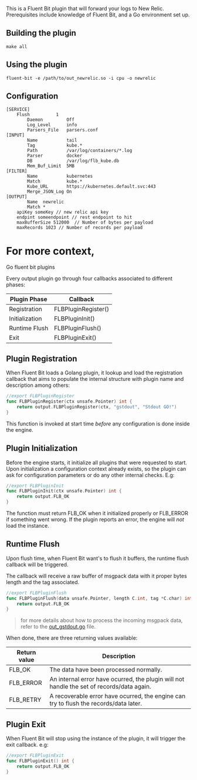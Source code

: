 This is a Fluent Bit plugin that will forward your logs to New Relic. Prerequisites include knowledge of Fluent Bit, and a Go environment set up.

## Building the plugin
```make all```

## Using the plugin
```fluent-bit -e /path/to/out_newrelic.so -i cpu -o newrelic```

## Configuration
```
[SERVICE]
	Flush          1
        Daemon         Off
        Log_Level      info
        Parsers_File   parsers.conf
[INPUT]
        Name           tail
        Tag            kube.*
        Path           /var/log/containers/*.log
        Parser         docker
        DB             /var/log/flb_kube.db
        Mem_Buf_Limit  5MB
[FILTER]
        Name           kubernetes
        Match          kube.*
        Kube_URL       https://kubernetes.default.svc:443
        Merge_JSON_Log On
[OUTPUT]
    	Name  newrelic
    	Match *
	apiKey someKey // new relic api key
	endpint someendpoint // rest endpoint to hit
	maxBufferSize 512000  // Number of bytes per payload
	maxRecords 1023 // Number of records per payload
```


# For more context, 


Go fluent bit plugins

Every output plugin go through four callbacks associated to different phases:

| Plugin Phase        | Callback                   |
|---------------------|----------------------------|
| Registration        | FLBPluginRegister()        |
| Initialization      | FLBPluginInit()            |
| Runtime Flush       | FLBPluginFlush()           |
| Exit                | FLBPluginExit()            |

## Plugin Registration

When Fluent Bit loads a Golang plugin, it lookup and load the registration callback that aims to populate the internal structure with plugin name and description among others:

```go
//export FLBPluginRegister
func FLBPluginRegister(ctx unsafe.Pointer) int {
	return output.FLBPluginRegister(ctx, "gstdout", "Stdout GO!")
}
```

This function is invoked at start time _before_ any configuration is done inside the engine.

## Plugin Initialization

Before the engine starts, it initialize all plugins that were requested to start. Upon initialization a configuration context already exists, so the plugin can ask for configuration parameters or do any other internal checks. E.g:

```go
//export FLBPluginInit
func FLBPluginInit(ctx unsafe.Pointer) int {
	return output.FLB_OK
}
```

The function must return FLB\_OK when it initialized properly or FLB\_ERROR if something went wrong. If the plugin reports an error, the engine will _not_ load the instance.

## Runtime Flush

Upon flush time, when Fluent Bit want's to flush it buffers, the runtime flush callback will be triggered.

The callback will receive a raw buffer of msgpack data with it proper bytes length and the tag associated.

```go
//export FLBPluginFlush
func FLBPluginFlush(data unsafe.Pointer, length C.int, tag *C.char) int {
    return output.FLB_OK
}
```

> for more details about how to process the incoming msgpack data, refer to the [out_gstdout.go](out_gstdout.go) file.

When done, there are three returning values available:

| Return value  | Description                                    |
|---------------|------------------------------------------------|
| FLB\_OK       | The data have been processed normally.         |
| FLB\_ERROR    | An internal error have ocurred, the plugin will not handle the set of records/data again. |
| FLB\_RETRY    | A recoverable error have ocurred, the engine can try to flush the records/data later.|

## Plugin Exit

When Fluent Bit will stop using the instance of the plugin, it will trigger the exit callback. e.g:

```go
//export FLBPluginExit
func FLBPluginExit() int {
	return output.FLB_OK
}
```
